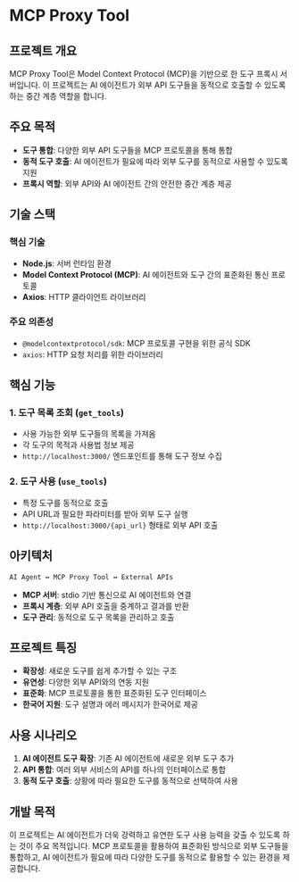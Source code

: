 # MCP Proxy Tool

## 프로젝트 개요

MCP Proxy Tool은 Model Context Protocol (MCP)을 기반으로 한 도구 프록시 서버입니다. 이 프로젝트는 AI 에이전트가 외부 API 도구들을 동적으로 호출할 수 있도록 하는 중간 계층 역할을 합니다.

## 주요 목적

- **도구 통합**: 다양한 외부 API 도구들을 MCP 프로토콜을 통해 통합
- **동적 도구 호출**: AI 에이전트가 필요에 따라 외부 도구를 동적으로 사용할 수 있도록 지원
- **프록시 역할**: 외부 API와 AI 에이전트 간의 안전한 중간 계층 제공

## 기술 스택

### 핵심 기술
- **Node.js**: 서버 런타임 환경
- **Model Context Protocol (MCP)**: AI 에이전트와 도구 간의 표준화된 통신 프로토콜
- **Axios**: HTTP 클라이언트 라이브러리

### 주요 의존성
- `@modelcontextprotocol/sdk`: MCP 프로토콜 구현을 위한 공식 SDK
- `axios`: HTTP 요청 처리를 위한 라이브러리

## 핵심 기능

### 1. 도구 목록 조회 (`get_tools`)
- 사용 가능한 외부 도구들의 목록을 가져옴
- 각 도구의 목적과 사용법 정보 제공
- `http://localhost:3000/` 엔드포인트를 통해 도구 정보 수집

### 2. 도구 사용 (`use_tools`)
- 특정 도구를 동적으로 호출
- API URL과 필요한 파라미터를 받아 외부 도구 실행
- `http://localhost:3000/{api_url}` 형태로 외부 API 호출

## 아키텍처

```
AI Agent ↔ MCP Proxy Tool ↔ External APIs
```

- **MCP 서버**: stdio 기반 통신으로 AI 에이전트와 연결
- **프록시 계층**: 외부 API 호출을 중계하고 결과를 반환
- **도구 관리**: 동적으로 도구 목록을 관리하고 호출

## 프로젝트 특징

- **확장성**: 새로운 도구를 쉽게 추가할 수 있는 구조
- **유연성**: 다양한 외부 API와의 연동 지원
- **표준화**: MCP 프로토콜을 통한 표준화된 도구 인터페이스
- **한국어 지원**: 도구 설명과 에러 메시지가 한국어로 제공

## 사용 시나리오

1. **AI 에이전트 도구 확장**: 기존 AI 에이전트에 새로운 외부 도구 추가
2. **API 통합**: 여러 외부 서비스의 API를 하나의 인터페이스로 통합
3. **동적 도구 호출**: 상황에 따라 필요한 도구를 동적으로 선택하여 사용

## 개발 목적

이 프로젝트는 AI 에이전트가 더욱 강력하고 유연한 도구 사용 능력을 갖출 수 있도록 하는 것이 주요 목적입니다. MCP 프로토콜을 활용하여 표준화된 방식으로 외부 도구들을 통합하고, AI 에이전트가 필요에 따라 다양한 도구를 동적으로 활용할 수 있는 환경을 제공합니다. 